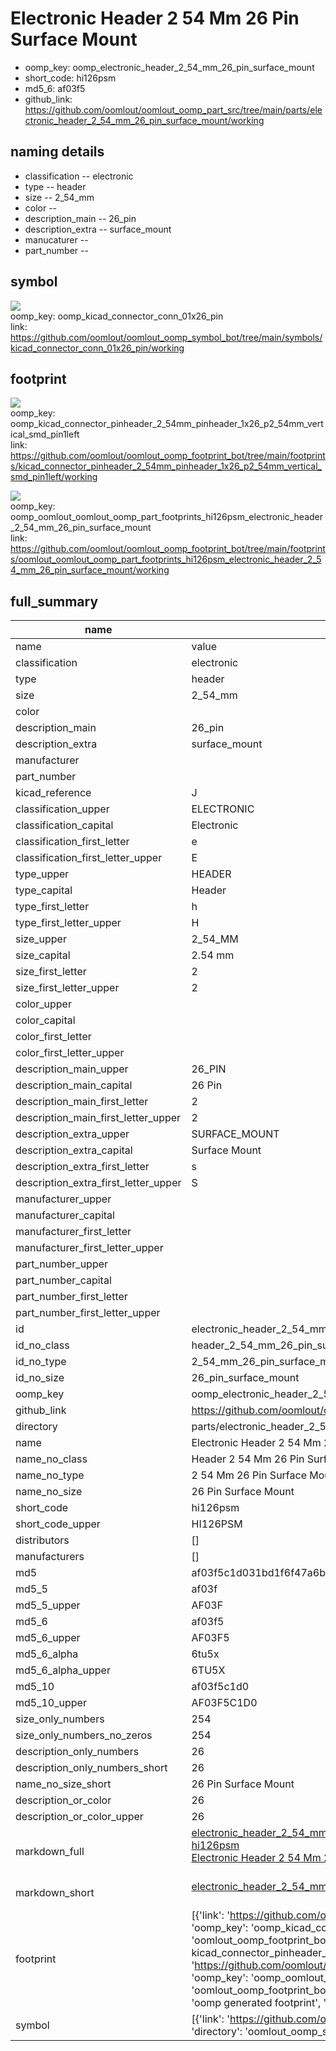 # Electronic Header 2 54 Mm 26 Pin Surface Mount

  
* oomp_key: oomp_electronic_header_2_54_mm_26_pin_surface_mount 
* short_code: hi126psm
* md5_6: af03f5  
* github_link: https://github.com/oomlout/oomlout_oomp_part_src/tree/main/parts/electronic_header_2_54_mm_26_pin_surface_mount/working  
## naming details
* classification -- electronic
* type -- header
* size -- 2_54_mm
* color -- 
* description_main -- 26_pin
* description_extra -- surface_mount
* manucaturer -- 
* part_number -- 



## symbol

![](symbol/{index}/working/working_600.png)  
oomp_key: oomp_kicad_connector_conn_01x26_pin  
link: https://github.com/oomlout/oomlout_oomp_symbol_bot/tree/main/symbols/kicad_connector_conn_01x26_pin/working  

## footprint

![](footprint/{index}/working/working_600.png)  
oomp_key: oomp_kicad_connector_pinheader_2_54mm_pinheader_1x26_p2_54mm_vertical_smd_pin1left  
link: https://github.com/oomlout/oomlout_oomp_footprint_bot/tree/main/footprints/kicad_connector_pinheader_2_54mm_pinheader_1x26_p2_54mm_vertical_smd_pin1left/working  

![](footprint/{index}/working/working_600.png)  
oomp_key: oomp_oomlout_oomlout_oomp_part_footprints_hi126psm_electronic_header_2_54_mm_26_pin_surface_mount  
link: https://github.com/oomlout/oomlout_oomp_footprint_bot/tree/main/footprints/oomlout_oomlout_oomp_part_footprints_hi126psm_electronic_header_2_54_mm_26_pin_surface_mount/working  

## full_summary
| name | value | 
| --- | --- | 
| name | value | 
| classification | electronic | 
| type | header | 
| size | 2_54_mm | 
| color |  | 
| description_main | 26_pin | 
| description_extra | surface_mount | 
| manufacturer |  | 
| part_number |  | 
| kicad_reference | J | 
| classification_upper | ELECTRONIC | 
| classification_capital | Electronic | 
| classification_first_letter | e | 
| classification_first_letter_upper | E | 
| type_upper | HEADER | 
| type_capital | Header | 
| type_first_letter | h | 
| type_first_letter_upper | H | 
| size_upper | 2_54_MM | 
| size_capital | 2.54 mm | 
| size_first_letter | 2 | 
| size_first_letter_upper | 2 | 
| color_upper |  | 
| color_capital |  | 
| color_first_letter |  | 
| color_first_letter_upper |  | 
| description_main_upper | 26_PIN | 
| description_main_capital | 26 Pin | 
| description_main_first_letter | 2 | 
| description_main_first_letter_upper | 2 | 
| description_extra_upper | SURFACE_MOUNT | 
| description_extra_capital | Surface Mount | 
| description_extra_first_letter | s | 
| description_extra_first_letter_upper | S | 
| manufacturer_upper |  | 
| manufacturer_capital |  | 
| manufacturer_first_letter |  | 
| manufacturer_first_letter_upper |  | 
| part_number_upper |  | 
| part_number_capital |  | 
| part_number_first_letter |  | 
| part_number_first_letter_upper |  | 
| id | electronic_header_2_54_mm_26_pin_surface_mount | 
| id_no_class | header_2_54_mm_26_pin_surface_mount | 
| id_no_type | 2_54_mm_26_pin_surface_mount | 
| id_no_size | 26_pin_surface_mount | 
| oomp_key | oomp_electronic_header_2_54_mm_26_pin_surface_mount | 
| github_link | https://github.com/oomlout/oomlout_oomp_part_src/tree/main/parts/electronic_header_2_54_mm_26_pin_surface_mount/working | 
| directory | parts/electronic_header_2_54_mm_26_pin_surface_mount | 
| name | Electronic Header 2 54 Mm 26 Pin Surface Mount | 
| name_no_class | Header 2 54 Mm 26 Pin Surface Mount | 
| name_no_type | 2 54 Mm 26 Pin Surface Mount | 
| name_no_size | 26 Pin Surface Mount | 
| short_code | hi126psm | 
| short_code_upper | HI126PSM | 
| distributors | [] | 
| manufacturers | [] | 
| md5 | af03f5c1d031bd1f6f47a6b056e9a0b9 | 
| md5_5 | af03f | 
| md5_5_upper | AF03F | 
| md5_6 | af03f5 | 
| md5_6_upper | AF03F5 | 
| md5_6_alpha | 6tu5x | 
| md5_6_alpha_upper | 6TU5X | 
| md5_10 | af03f5c1d0 | 
| md5_10_upper | AF03F5C1D0 | 
| size_only_numbers | 254 | 
| size_only_numbers_no_zeros | 254 | 
| description_only_numbers | 26 | 
| description_only_numbers_short | 26 | 
| name_no_size_short | 26 Pin Surface Mount | 
| description_or_color | 26 | 
| description_or_color_upper | 26 | 
| markdown_full | [electronic_header_2_54_mm_26_pin_surface_mount](https://github.com/oomlout/oomlout_oomp_part_src/tree/main/parts/electronic_header_2_54_mm_26_pin_surface_mount/working)<br>[hi126psm](https://github.com/oomlout/oomlout_oomp_part_src/tree/main/parts/electronic_header_2_54_mm_26_pin_surface_mount/working)<br>[Electronic Header 2 54 Mm 26 Pin Surface Mount](https://github.com/oomlout/oomlout_oomp_part_src/tree/main/parts/electronic_header_2_54_mm_26_pin_surface_mount/working)<br><br> | 
| markdown_short | [electronic_header_2_54_mm_26_pin_surface_mount](https://github.com/oomlout/oomlout_oomp_part_src/tree/main/parts/electronic_header_2_54_mm_26_pin_surface_mount/working)<br><br> | 
| footprint | [{'link': 'https://github.com/oomlout/oomlout_oomp_footprint_bot/tree/main/foootprntss/kicad_connector_pinheader_2_54mm_pinheader_1x26_p2_54mm_vertical_smd_pin1left', 'oomp_key': 'oomp_kicad_connector_pinheader_2_54mm_pinheader_1x26_p2_54mm_vertical_smd_pin1left', 'directory': 'oomlout_oomp_footprint_bot/footprints/kicad_connector_pinheader_2_54mm_pinheader_1x26_p2_54mm_vertical_smd_pin1left//working/working.kicad_mod', 'note': 'source footprint kicad_connector_pinheader_2_54mm_pinheader_1x26_p2_54mm_vertical_smd_pin1left', 'index': 0}, {'link': 'https://github.com/oomlout/oomlout_oomp_footprint_bot/tree/main/foootprntss/oomlout_oomlout_oomp_part_footprints_hi126psm_electronic_header_2_54_mm_26_pin_surface_mount', 'oomp_key': 'oomp_oomlout_oomlout_oomp_part_footprints_hi126psm_electronic_header_2_54_mm_26_pin_surface_mount', 'directory': 'oomlout_oomp_footprint_bot/footprints/oomlout_oomlout_oomp_part_footprints_hi126psm_electronic_header_2_54_mm_26_pin_surface_mount//working/working.kicad_mod', 'note': 'oomp generated footprint', 'index': 1}] | 
| symbol | [{'link': 'https://github.com/oomlout/oomlout_oomp_symbol_bot/tree/main/symbols/kicad_connector_conn_01x26_pin', 'oomp_key': 'oomp_kicad_connector_conn_01x26_pin', 'directory': 'oomlout_oomp_symbol_bot/symbols/kicad_connector_conn_01x26_pin//working/working.kicad_sym', 'index': 0}] | 
